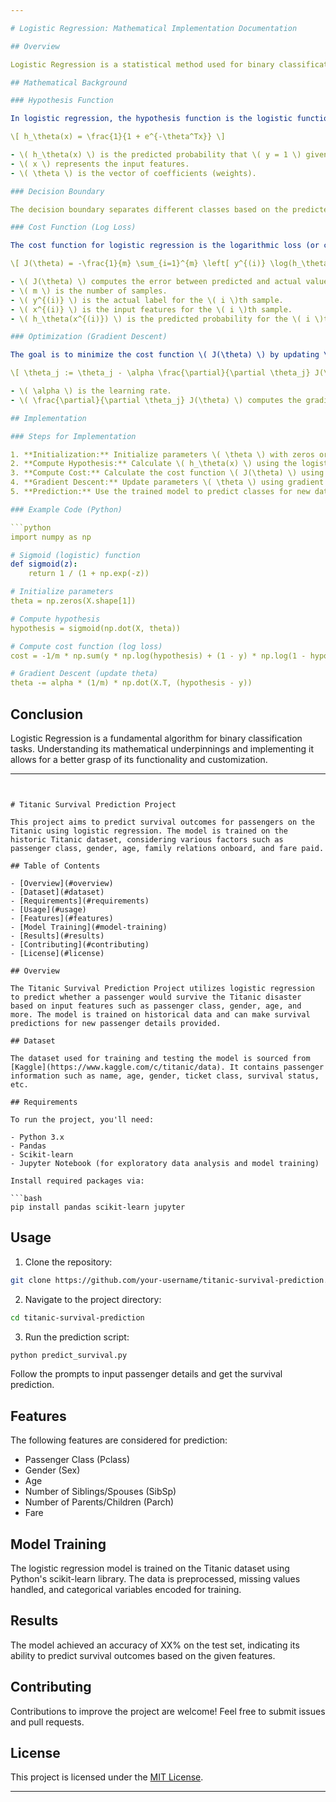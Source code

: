 ```yaml
---

# Logistic Regression: Mathematical Implementation Documentation

## Overview

Logistic Regression is a statistical method used for binary classification problems. It's a predictive analysis algorithm that models the probability of a binary outcome based on input features. Despite its name, it's used for classification rather than regression.

## Mathematical Background

### Hypothesis Function

In logistic regression, the hypothesis function is the logistic function (sigmoid function):

\[ h_\theta(x) = \frac{1}{1 + e^{-\theta^Tx}} \]

- \( h_\theta(x) \) is the predicted probability that \( y = 1 \) given \( x \) and parameterized by \( \theta \).
- \( x \) represents the input features.
- \( \theta \) is the vector of coefficients (weights).

### Decision Boundary

The decision boundary separates different classes based on the predicted probability. It's where the hypothesis function equals 0.5.

### Cost Function (Log Loss)

The cost function for logistic regression is the logarithmic loss (or cross-entropy loss):

\[ J(\theta) = -\frac{1}{m} \sum_{i=1}^{m} \left[ y^{(i)} \log(h_\theta(x^{(i)})) + (1 - y^{(i)}) \log(1 - h_\theta(x^{(i)})) \right] \]

- \( J(\theta) \) computes the error between predicted and actual values.
- \( m \) is the number of samples.
- \( y^{(i)} \) is the actual label for the \( i \)th sample.
- \( x^{(i)} \) is the input features for the \( i \)th sample.
- \( h_\theta(x^{(i)}) \) is the predicted probability for the \( i \)th sample.

### Optimization (Gradient Descent)

The goal is to minimize the cost function \( J(\theta) \) by updating \( \theta \) iteratively using gradient descent:

\[ \theta_j := \theta_j - \alpha \frac{\partial}{\partial \theta_j} J(\theta) \]

- \( \alpha \) is the learning rate.
- \( \frac{\partial}{\partial \theta_j} J(\theta) \) computes the gradient of the cost function with respect to \( \theta_j \).

## Implementation

### Steps for Implementation

1. **Initialization:** Initialize parameters \( \theta \) with zeros or random values.
2. **Compute Hypothesis:** Calculate \( h_\theta(x) \) using the logistic function.
3. **Compute Cost:** Calculate the cost function \( J(\theta) \) using the log loss formula.
4. **Gradient Descent:** Update parameters \( \theta \) using gradient descent to minimize the cost function.
5. **Prediction:** Use the trained model to predict classes for new data.

### Example Code (Python)

```python
import numpy as np

# Sigmoid (logistic) function
def sigmoid(z):
    return 1 / (1 + np.exp(-z))

# Initialize parameters
theta = np.zeros(X.shape[1])

# Compute hypothesis
hypothesis = sigmoid(np.dot(X, theta))

# Compute cost function (log loss)
cost = -1/m * np.sum(y * np.log(hypothesis) + (1 - y) * np.log(1 - hypothesis))

# Gradient Descent (update theta)
theta -= alpha * (1/m) * np.dot(X.T, (hypothesis - y))
```

## Conclusion

Logistic Regression is a fundamental algorithm for binary classification tasks. Understanding its mathematical underpinnings and implementing it allows for a better grasp of its functionality and customization.


---
```


# Titanic Survival Prediction Project

This project aims to predict survival outcomes for passengers on the Titanic using logistic regression. The model is trained on the historic Titanic dataset, considering various factors such as passenger class, gender, age, family relations onboard, and fare paid.

## Table of Contents

- [Overview](#overview)
- [Dataset](#dataset)
- [Requirements](#requirements)
- [Usage](#usage)
- [Features](#features)
- [Model Training](#model-training)
- [Results](#results)
- [Contributing](#contributing)
- [License](#license)

## Overview

The Titanic Survival Prediction Project utilizes logistic regression to predict whether a passenger would survive the Titanic disaster based on input features such as passenger class, gender, age, and more. The model is trained on historical data and can make survival predictions for new passenger details provided.

## Dataset

The dataset used for training and testing the model is sourced from [Kaggle](https://www.kaggle.com/c/titanic/data). It contains passenger information such as name, age, gender, ticket class, survival status, etc.

## Requirements

To run the project, you'll need:

- Python 3.x
- Pandas
- Scikit-learn
- Jupyter Notebook (for exploratory data analysis and model training)

Install required packages via:

```bash
pip install pandas scikit-learn jupyter
```

## Usage

1. Clone the repository:

```bash
git clone https://github.com/your-username/titanic-survival-prediction.git
```

2. Navigate to the project directory:

```bash
cd titanic-survival-prediction
```

3. Run the prediction script:

```bash
python predict_survival.py
```

Follow the prompts to input passenger details and get the survival prediction.

## Features

The following features are considered for prediction:

- Passenger Class (Pclass)
- Gender (Sex)
- Age
- Number of Siblings/Spouses (SibSp)
- Number of Parents/Children (Parch)
- Fare

## Model Training

The logistic regression model is trained on the Titanic dataset using Python's scikit-learn library. The data is preprocessed, missing values handled, and categorical variables encoded for training.

## Results

The model achieved an accuracy of XX% on the test set, indicating its ability to predict survival outcomes based on the given features.

## Contributing

Contributions to improve the project are welcome! Feel free to submit issues and pull requests.

## License

This project is licensed under the [MIT License](LICENSE).

---
